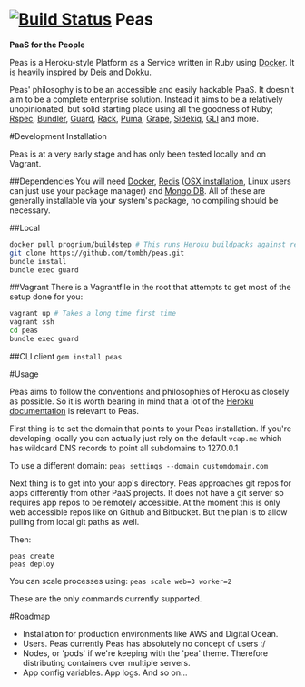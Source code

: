 [![Build Status](https://travis-ci.org/tombh/peas.svg?branch=master)](https://travis-ci.org/tombh/peas)
Peas
====
__PaaS for the People__

Peas is a Heroku-style Platform as a Service written in Ruby using [Docker](http://www.docker.io). It is heavily
inspired by [Deis](http://deis.io) and [Dokku](https://github.com/progrium/dokku).

Peas' philosophy is to be an accessible and easily hackable PaaS. It doesn't aim to be a complete
enterprise solution. Instead it aims to be a relatively unopinionated, but solid starting place using all the goodness
of Ruby;
[Rspec](http://rspec.info/),
[Bundler](http://bundler.io/),
[Guard](https://github.com/guard/guard),
[Rack](http://rack.github.io/),
[Puma](http://puma.io/),
[Grape](http://intridea.github.io/grape/),
[Sidekiq](http://sidekiq.org/),
[GLI](http://davetron5000.github.io/gli/)
and more.

#Development Installation

Peas is at a very early stage and has only been tested locally and on Vagrant.

##Dependencies
You will need
[Docker](https://www.docker.io/gettingstarted/),
[Redis](http://redis.io/) ([OSX installation](http://jasdeep.ca/2012/05/installing-redis-on-mac-os-x/), Linux users can just use your package manager) and
[Mongo DB](http://docs.mongodb.org/manual/installation/). All of these are generally installable via your system's package, no compiling should be necessary.

##Local
```bash
docker pull progrium/buildstep # This runs Heroku buildpacks against repos to create deployable app images
git clone https://github.com/tombh/peas.git
bundle install
bundle exec guard
```

##Vagrant
There is a Vagrantfile in the root that attempts to get most of the setup done for you:
```bash
vagrant up # Takes a long time first time
vagrant ssh
cd peas
bundle exec guard
```

##CLI client
`gem install peas`

#Usage

Peas aims to follow the conventions and philosophies of Heroku as closely as possible. So it is worth
bearing in mind that a lot of the [Heroku documentation](https://devcenter.heroku.com/) is relevant to Peas.

First thing is to set the domain that points to your Peas installation. If you're developing locally
you can actually just rely on the default `vcap.me` which has wildcard DNS records to point all subdomains
to 127.0.0.1

To use a different domain:
`peas settings --domain customdomain.com`

Next thing is to get into your app's directory. Peas approaches git repos for apps differently from 
other PaaS projects. It does not have a git server so requires app repos to be remotely accessible.
At the moment this is only web accessible repos like on Github and Bitbucket. But the plan is to allow 
pulling from local git paths as well.

Then:
```
peas create
peas deploy
```

You can scale processes using:
`peas scale web=3 worker=2`

These are the only commands currently supported.

#Roadmap
  * Installation for production environments like AWS and Digital Ocean.
  * Users. Peas currently Peas has absolutely no concept of users :/
  * Nodes, or 'pods' if we're keeping with the 'pea' theme. Therefore distributing containers over multiple servers.
  * App config variables. App logs. And so on...
